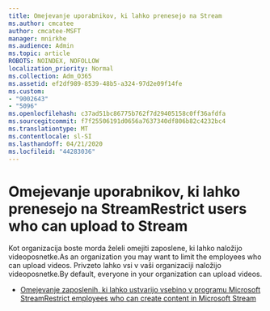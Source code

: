 ```yaml
---
title: Omejevanje uporabnikov, ki lahko prenesejo na Stream
ms.author: cmcatee
author: cmcatee-MSFT
manager: mnirkhe
ms.audience: Admin
ms.topic: article
ROBOTS: NOINDEX, NOFOLLOW
localization_priority: Normal
ms.collection: Adm_O365
ms.assetid: ef2df989-8539-48b5-a324-97d2e09f14fe
ms.custom:
- "9002643"
- "5096"
ms.openlocfilehash: c37ad51bc86775b762f7d29405158c0ff36afdfa
ms.sourcegitcommit: f7f25506191d0656a7637340df806b82c4232bc4
ms.translationtype: MT
ms.contentlocale: sl-SI
ms.lasthandoff: 04/21/2020
ms.locfileid: "44283036"
---
```

# <a name="restrict-users-who-can-upload-to-stream"></a><span data-ttu-id="950ee-102">Omejevanje uporabnikov, ki lahko prenesejo na Stream</span><span class="sxs-lookup"><span data-stu-id="950ee-102">Restrict users who can upload to Stream</span></span>

<span data-ttu-id="950ee-103">Kot organizacija boste morda želeli omejiti zaposlene, ki lahko naložijo videoposnetke.</span><span class="sxs-lookup"><span data-stu-id="950ee-103">As an organization you may want to limit the employees who can upload videos.</span></span> <span data-ttu-id="950ee-104">Privzeto lahko vsi v vaši organizaciji naložijo videoposnetke.</span><span class="sxs-lookup"><span data-stu-id="950ee-104">By default, everyone in your organization can upload videos.</span></span>

- [<span data-ttu-id="950ee-105">Omejevanje zaposlenih, ki lahko ustvarijo vsebino v programu Microsoft Stream</span><span class="sxs-lookup"><span data-stu-id="950ee-105">Restrict employees who can create content in Microsoft Stream</span></span>](https://docs.microsoft.com/stream/restrict-uploaders)
